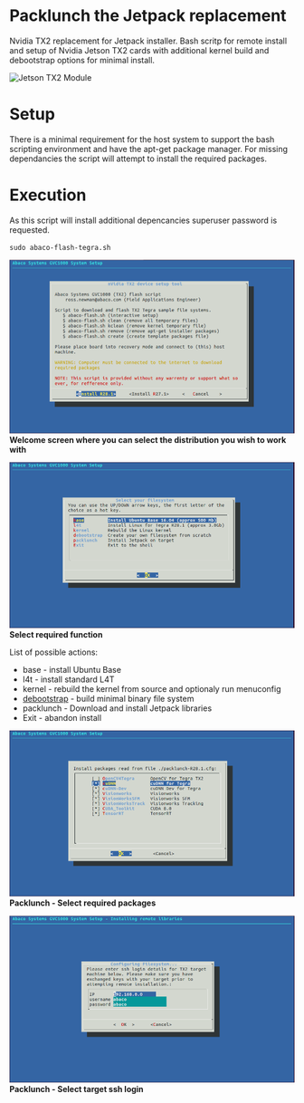 # Packlunch the Jetpack replacement
Nvidia TX2 replacement for Jetpack installer. Bash scritp for remote install and setup of Nvidia Jetson TX2 cards with additional kernel build and debootstrap options for minimal install.

![Jetson TX2 Module](https://developer.nvidia.com/sites/default/files/akamai/embedded/images/jetsontx2/JetsonTX2Module_300px_v3.png)
# Setup
There is a minimal requirement for the host system to support the bash scripting environment and have the apt-get package manager. For missing dependancies the script will attempt to install the required packages.

# Execution
As this script will install additional depencancies superuser password is requested.
```
sudo abaco-flash-tegra.sh
```
![Welcome Screen](/images/packlunch-shot01.png)
**Welcome screen where you can select the distribution you wish to work with**

![Select install type](/images/packlunch-shot02.png)
**Select required function**

List of possible actions:
* base - install Ubuntu Base
* l4t - install standard L4T
* kernel - rebuild the kernel from source and optionaly run menuconfig
* [debootstrap](https://wiki.debian.org/Debootstrap) - build minimal binary file system
* packlunch - Download and install Jetpack libraries
* Exit - abandon install

![Packlunch selection screen](/images/packlunch-shot03.png)
**Packlunch - Select required packages**

![Packlunch login screen](/images/packlunch-shot04.png)
**Packlunch - Select target ssh login**


